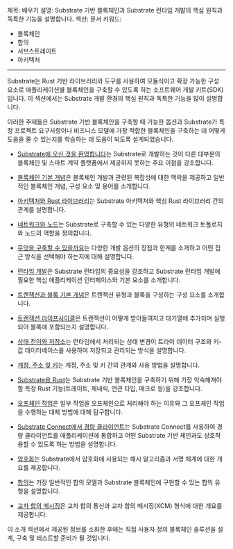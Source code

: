 제목: 배우기
설명: Substrate 기반 블록체인과 Substrate 런타임 개발의 핵심 원칙과 독특한 기능을 설명합니다.
섹션: 문서
키워드:
  - 블록체인
  - 합의
  - 서브스트레이트
  - 아키텍처
---

Substrate는 Rust 기반 라이브러리와 도구를 사용하여 모듈식이고 확장 가능한 구성 요소로 애플리케이션별 블록체인을 구축할 수 있도록 하는 소프트웨어 개발 키트(SDK)입니다.
이 섹션에서는 Substrate 개발 환경의 핵심 원칙과 독특한 기능을 많이 설명합니다.

이러한 주제들은 Substrate 기반 블록체인을 구축할 때 가능한 옵션과 Substrate가 특정 프로젝트 요구사항이나 비즈니스 모델에 가장 적합한 블록체인을 구축하는 데 어떻게 도움을 줄 수 있는지를 학습하는 데 도움이 되도록 설계되었습니다.

- [Substrate에 오신 것을 환영합니다](/learn/welcome-to-substrate/)는 Substrate로 개발하는 것이 다른 대부분의 블록체인 및 스마트 계약 플랫폼에서 제공하지 못하는 주요 이점을 강조합니다.

- [블록체인 기본 개념](/learn/blockchain-basics/)은 블록체인 개발과 관련된 복잡성에 대한 맥락을 제공하고 일반적인 블록체인 개념, 구성 요소 및 용어를 소개합니다.

- [아키텍처와 Rust 라이브러리](/learn/architecture/)는 Substrate 아키텍처와 핵심 Rust 라이브러리 간의 관계를 설명합니다.

- [네트워크와 노드](/learn/networks-and-nodes/)는 Substrate로 구축할 수 있는 다양한 유형의 네트워크 토폴로지와 노드의 역할을 정의합니다.

- [무엇을 구축할 수 있을까요](/learn/what-can-you-build/)는 다양한 개발 옵션의 장점과 한계를 소개하고 어떤 접근 방식을 선택해야 하는지에 대해 설명합니다.

- [런타임 개발](/learn/runtime-development/)은 Substrate 런타임의 중요성을 강조하고 Substrate 런타임 개발에 필요한 핵심 애플리케이션 인터페이스와 기본 요소를 소개합니다.

- [트랜잭션과 블록 기본 개념](/learn/transaction-types/)은 트랜잭션 유형과 블록을 구성하는 구성 요소를 소개합니다.

- [트랜잭션 라이프사이클](/learn/transaction-lifecycle/)은 트랜잭션이 어떻게 받아들여지고 대기열에 추가되며 실행되어 블록에 포함되는지 설명합니다.

- [상태 전이와 저장소](/learn/state-transitions-and-storage/)는 런타임에서 처리되는 상태 변경이 트라이 데이터 구조와 키-값 데이터베이스를 사용하여 저장되고 관리되는 방식을 설명합니다.

- [계정, 주소 및 키](/learn/accounts-addresses-keys/)는 계정, 주소 및 키 간의 관계와 사용 방법을 설명합니다.

- [Substrate용 Rust](/learn/rust-basics/)는 Substrate 기반 블록체인을 구축하기 위해 가장 익숙해져야 할 특정 Rust 기능(트레이트, 제네릭, 연관 타입, 매크로 등)을 강조합니다.

- [오프체인 작업](/learn/offchain-operations/)은 일부 작업을 오프체인으로 처리해야 하는 이유와 그 오프체인 작업을 수행하는 대체 방법에 대해 탐구합니다.

- [Substrate Connect에서 경량 클라이언트](/learn/light-clients-in-substrate-connect/)는 Substrate Connect를 사용하여 경량 클라이언트를 애플리케이션에 통합하고 어떤 Substrate 기반 체인과도 상호작용할 수 있도록 하는 방법을 설명합니다.

- [암호화](/learn/cryptography)는 Substrate에서 암호화에 사용되는 해시 알고리즘과 서명 체계에 대한 개요를 제공합니다.

- [합의](/learn/consensus/)는 가장 일반적인 합의 모델과 Substrate 블록체인에 구현할 수 있는 합의 유형을 설명합니다.

- [교차 합의 메시징](/learn/xcm-communication/)은 교차 합의 통신과 교차 합의 메시징(XCM) 형식에 대한 개요를 제공합니다.

이 소개 섹션에서 제공된 정보를 소화한 후에는 직접 사용자 정의 블록체인 솔루션을 설계, 구축 및 테스트할 준비가 될 것입니다.